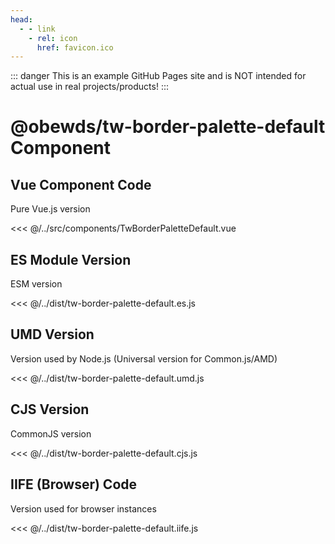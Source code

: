 ```yaml
---
head:
  - - link
    - rel: icon
      href: favicon.ico
---
```



::: danger
This is an example GitHub Pages site and is NOT intended for actual use in real projects/products!
:::




# @obewds/tw-border-palette-default Component




## Vue Component Code

Pure Vue.js version

<<< @/../src/components/TwBorderPaletteDefault.vue




## ES Module Version

ESM version

<<< @/../dist/tw-border-palette-default.es.js




## UMD Version

Version used by Node.js (Universal version for Common.js/AMD)

<<< @/../dist/tw-border-palette-default.umd.js




## CJS Version

CommonJS version

<<< @/../dist/tw-border-palette-default.cjs.js




## IIFE (Browser) Code

Version used for browser instances

<<< @/../dist/tw-border-palette-default.iife.js

